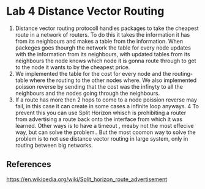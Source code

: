 # Lab 4 Distance Vector Routing
  1. Distance vector routing protocoll handles packages to take the cheapest route in a network of routers. To do this it takes the information it has from its neighbours and makes a table from the information. When packeges goes thourgh the network the table for every node updates with the information from its neighbours, with updated tables from its neighbours the node knows which node it is gonna route through to get to the node it wants to by the cheapest price.
  2.  We implemented the table for the cost for every node and the routing-table where the routing to the other nodes where. We also 
implemented poisson reverse by sending that the cost was the infinyty to all the neighbours and the nodes going through the neighbours.
  3. If a route has more then 2 hops to come to a node poission reverse may fail, in this case it can create in some cases a infinite loop
anyways.
  4 To prevent this you can use Split Horizon whisch is prohibiting a router from advertising a route back onto the interface from which it was learned. Other ways is to have a timeout , meaby not the most effecive way, but can solve the problem.. But the most coomon way to solve the problem is to not use distance vector routing in large system, only in routing between big networks.

## References
  https://en.wikipedia.org/wiki/Split_horizon_route_advertisement
  
